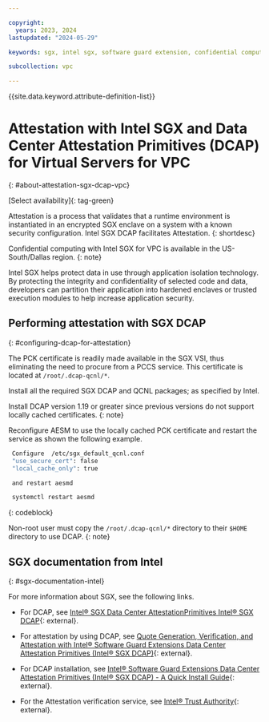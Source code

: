 ```yaml
---

copyright:
  years: 2023, 2024
lastupdated: "2024-05-29"

keywords: sgx, intel sgx, software guard extension, confidential computing, attestation, DCAP, data center attestation primitives

subcollection: vpc

---
```


{{site.data.keyword.attribute-definition-list}}

# Attestation with Intel SGX and Data Center Attestation Primitives (DCAP) for Virtual Servers for VPC
{: #about-attestation-sgx-dcap-vpc}

[Select availability]{: tag-green}

Attestation is a process that validates that a runtime environment is instantiated in an encrypted SGX enclave on a system with a known security configuration. Intel SGX DCAP facilitates Attestation.
{: shortdesc}

Confidential computing with Intel SGX for VPC is available in the US-South/Dallas region.
{: note}

Intel SGX helps protect data in use through application isolation technology. By protecting the integrity and confidentiality of selected code and data, developers can partition their application into hardened enclaves or trusted execution modules to help increase application security.


## Performing attestation with SGX DCAP
{: #configuring-dcap-for-attestation}

The PCK certificate is readily made available in the SGX VSI, thus
eliminating the need to procure from a PCCS service. This certificate is
located at `/root/.dcap-qcnl/*`.

Install all the required SGX DCAP and QCNL packages; as specified by Intel.

Install DCAP version 1.19 or greater since previous versions do not support locally cached certificates.
{: note}

Reconfigure AESM to use the locally cached PCK certificate and restart the
service as shown the following example.


```sh
 Configure  /etc/sgx_default_qcnl.conf
 "use_secure_cert": false
 "local_cache_only": true

 and restart aesmd

 systemctl restart aesmd
```
{: codeblock}   

Non-root user must copy the `/root/.dcap-qcnl/*` directory to their `$HOME` directory to use DCAP.
{: note}

## SGX documentation from Intel
{: #sgx-documentation-intel}

For more information about SGX, see the following links.

* For DCAP, see [Intel® SGX Data Center AttestationPrimitives Intel® SGX DCAP](https://www.intel.com/content/dam/develop/public/us/en/documents/intel-sgx-dcap-ecdsa-orientation.pdf){: external}.

* For attestation by using DCAP, see [Quote Generation, Verification, and Attestation with Intel® Software Guard Extensions Data Center Attestation Primitives (Intel® SGX DCAP)](https://www.intel.com/content/www/us/en/developer/articles/technical/quote-verification-attestation-with-intel-sgx-dcap.html){: external}.

* For DCAP installation, see [Intel® Software Guard Extensions Data Center Attestation Primitives (Intel® SGX DCAP) - A Quick Install Guide](https://www.intel.com/content/www/us/en/developer/articles/guide/intel-software-guard-extensions-data-center-attestation-primitives-quick-install-guide.html){: external}.

* For the Attestation verification service, see [Intel® Trust Authority](https://docs.trustauthority.intel.com/){: external}.
